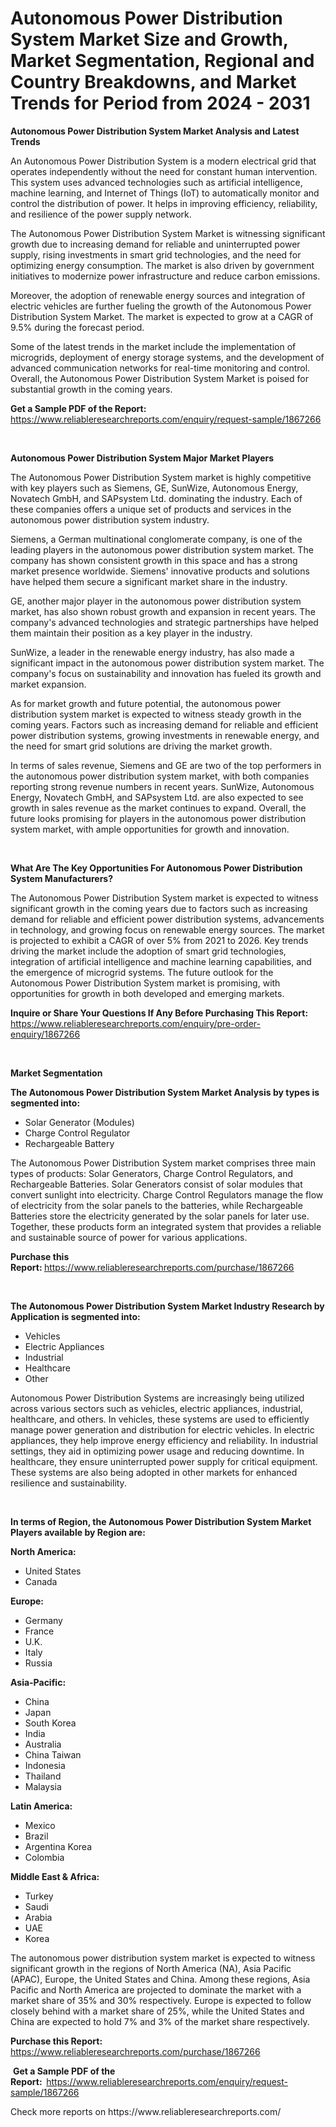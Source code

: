 <p><h1>Autonomous Power Distribution System Market Size and Growth, Market Segmentation, Regional and Country Breakdowns, and Market Trends for Period from 2024 -  2031</h1></p><p><strong>Autonomous Power Distribution System Market Analysis and Latest Trends</strong></p>
<p><p>An Autonomous Power Distribution System is a modern electrical grid that operates independently without the need for constant human intervention. This system uses advanced technologies such as artificial intelligence, machine learning, and Internet of Things (IoT) to automatically monitor and control the distribution of power. It helps in improving efficiency, reliability, and resilience of the power supply network.</p><p>The Autonomous Power Distribution System Market is witnessing significant growth due to increasing demand for reliable and uninterrupted power supply, rising investments in smart grid technologies, and the need for optimizing energy consumption. The market is also driven by government initiatives to modernize power infrastructure and reduce carbon emissions.</p><p>Moreover, the adoption of renewable energy sources and integration of electric vehicles are further fueling the growth of the Autonomous Power Distribution System Market. The market is expected to grow at a CAGR of 9.5% during the forecast period.</p><p>Some of the latest trends in the market include the implementation of microgrids, deployment of energy storage systems, and the development of advanced communication networks for real-time monitoring and control. Overall, the Autonomous Power Distribution System Market is poised for substantial growth in the coming years.</p></p>
<p><strong>Get a Sample PDF of the Report:&nbsp;</strong> <a href="https://www.reliableresearchreports.com/enquiry/request-sample/1867266">https://www.reliableresearchreports.com/enquiry/request-sample/1867266</a></p>
<p>&nbsp;</p>
<p><strong>Autonomous Power Distribution System Major Market Players</strong></p>
<p><p>The Autonomous Power Distribution System market is highly competitive with key players such as Siemens, GE, SunWize, Autonomous Energy, Novatech GmbH, and SAPsystem Ltd. dominating the industry. Each of these companies offers a unique set of products and services in the autonomous power distribution system industry.</p><p>Siemens, a German multinational conglomerate company, is one of the leading players in the autonomous power distribution system market. The company has shown consistent growth in this space and has a strong market presence worldwide. Siemens' innovative products and solutions have helped them secure a significant market share in the industry.</p><p>GE, another major player in the autonomous power distribution system market, has also shown robust growth and expansion in recent years. The company's advanced technologies and strategic partnerships have helped them maintain their position as a key player in the industry.</p><p>SunWize, a leader in the renewable energy industry, has also made a significant impact in the autonomous power distribution system market. The company's focus on sustainability and innovation has fueled its growth and market expansion.</p><p>As for market growth and future potential, the autonomous power distribution system market is expected to witness steady growth in the coming years. Factors such as increasing demand for reliable and efficient power distribution systems, growing investments in renewable energy, and the need for smart grid solutions are driving the market growth.</p><p>In terms of sales revenue, Siemens and GE are two of the top performers in the autonomous power distribution system market, with both companies reporting strong revenue numbers in recent years. SunWize, Autonomous Energy, Novatech GmbH, and SAPsystem Ltd. are also expected to see growth in sales revenue as the market continues to expand. Overall, the future looks promising for players in the autonomous power distribution system market, with ample opportunities for growth and innovation.</p></p>
<p>&nbsp;</p>
<p><strong>What Are The Key Opportunities For Autonomous Power Distribution System Manufacturers?</strong></p>
<p><p>The Autonomous Power Distribution System market is expected to witness significant growth in the coming years due to factors such as increasing demand for reliable and efficient power distribution systems, advancements in technology, and growing focus on renewable energy sources. The market is projected to exhibit a CAGR of over 5% from 2021 to 2026. Key trends driving the market include the adoption of smart grid technologies, integration of artificial intelligence and machine learning capabilities, and the emergence of microgrid systems. The future outlook for the Autonomous Power Distribution System market is promising, with opportunities for growth in both developed and emerging markets.</p></p>
<p><strong>Inquire or Share Your Questions If Any Before Purchasing This Report:</strong> <a href="https://www.reliableresearchreports.com/enquiry/pre-order-enquiry/1867266">https://www.reliableresearchreports.com/enquiry/pre-order-enquiry/1867266</a></p>
<p>&nbsp;</p>
<p><strong>Market Segmentation</strong></p>
<p><strong>The Autonomous Power Distribution System Market Analysis by types is segmented into:</strong></p>
<p><ul><li>Solar Generator (Modules)</li><li>Charge Control Regulator</li><li>Rechargeable Battery</li></ul></p>
<p><p>The Autonomous Power Distribution System market comprises three main types of products: Solar Generators, Charge Control Regulators, and Rechargeable Batteries. Solar Generators consist of solar modules that convert sunlight into electricity. Charge Control Regulators manage the flow of electricity from the solar panels to the batteries, while Rechargeable Batteries store the electricity generated by the solar panels for later use. Together, these products form an integrated system that provides a reliable and sustainable source of power for various applications.</p></p>
<p><strong>Purchase this Report:&nbsp;</strong><a href="https://www.reliableresearchreports.com/purchase/1867266">https://www.reliableresearchreports.com/purchase/1867266</a></p>
<p>&nbsp;</p>
<p><strong>The Autonomous Power Distribution System Market Industry Research by Application is segmented into:</strong></p>
<p><ul><li>Vehicles</li><li>Electric Appliances</li><li>Industrial</li><li>Healthcare</li><li>Other</li></ul></p>
<p><p>Autonomous Power Distribution Systems are increasingly being utilized across various sectors such as vehicles, electric appliances, industrial, healthcare, and others. In vehicles, these systems are used to efficiently manage power generation and distribution for electric vehicles. In electric appliances, they help improve energy efficiency and reliability. In industrial settings, they aid in optimizing power usage and reducing downtime. In healthcare, they ensure uninterrupted power supply for critical equipment. These systems are also being adopted in other markets for enhanced resilience and sustainability.</p></p>
<p>&nbsp;</p>
<p><strong>In terms of Region, the Autonomous Power Distribution System Market Players available by Region are:</strong></p>
<p>
    <p> <strong> North America: </strong>
        <ul>
            <li>United States</li>
            <li>Canada</li>
        </ul>
        </p> 
    <p> <strong> Europe: </strong>
        <ul>
            <li>Germany</li>
            <li>France</li>
            <li>U.K.</li>
            <li>Italy</li>
            <li>Russia</li>
        </ul>
        </p> 
    <p> <strong> Asia-Pacific: </strong>
        <ul>
            <li>China</li>
            <li>Japan</li>
            <li>South Korea</li>
            <li>India</li>
            <li>Australia</li>
            <li>China Taiwan</li>
            <li>Indonesia</li>
            <li>Thailand</li>
            <li>Malaysia</li>
        </ul>
        </p> 
    <p> <strong> Latin America: </strong>
        <ul>
            <li>Mexico</li>
            <li>Brazil</li>
            <li>Argentina Korea</li>
            <li>Colombia</li>
        </ul>
        </p> 
    <p> <strong> Middle East & Africa: </strong>
        <ul>
            <li>Turkey</li>
            <li>Saudi</li>
            <li>Arabia</li>
            <li>UAE</li>
            <li>Korea</li>
        </ul>
    </p>
    </p>
<p><p>The autonomous power distribution system market is expected to witness significant growth in the regions of North America (NA), Asia Pacific (APAC), Europe, the United States and China. Among these regions, Asia Pacific and North America are projected to dominate the market with a market share of 35% and 30% respectively. Europe is expected to follow closely behind with a market share of 25%, while the United States and China are expected to hold 7% and 3% of the market share respectively.</p></p>
<p><strong>Purchase this Report: </strong><a href="https://www.reliableresearchreports.com/purchase/1867266">https://www.reliableresearchreports.com/purchase/1867266</a></p>
<p>&nbsp;<strong>Get a Sample PDF of the Report:&nbsp;&nbsp;</strong><a href="https://www.reliableresearchreports.com/enquiry/request-sample/1867266">https://www.reliableresearchreports.com/enquiry/request-sample/1867266</a></p>
<p><strong></strong></p>
<p>Check more reports on https://www.reliableresearchreports.com/</p>